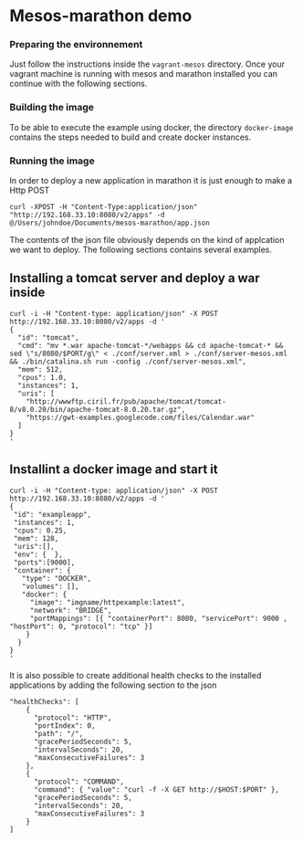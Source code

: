 Mesos-marathon demo
=======

### Preparing the environnement

Just follow the instructions inside the `vagrant-mesos` directory. Once your vagrant machine is running with mesos and marathon installed you can continue with the following sections.

### Building the image

To be able to execute the example using docker, the directory `docker-image` contains the steps needed to build and create docker instances.

### Running the image

In order to deploy a new application in marathon it is just enough to make a Http POST

```
curl -XPOST -H "Content-Type:application/json" "http://192.168.33.10:8080/v2/apps" -d @/Users/johndoe/Documents/mesos-marathon/app.json
```

The contents of the json file obviously depends on the kind of applcation we want to deploy. The following 
sections contains several examples.


Installing a tomcat server and deploy a war inside
-----
```
curl -i -H "Content-type: application/json" -X POST http://192.168.33.10:8080/v2/apps -d '
{
  "id": "tomcat",
  "cmd": "mv *.war apache-tomcat-*/webapps && cd apache-tomcat-* && sed \"s/8080/$PORT/g\" < ./conf/server.xml > ./conf/server-mesos.xml && ./bin/catalina.sh run -config ./conf/server-mesos.xml",
  "mem": 512,
  "cpus": 1.0,
  "instances": 1,
  "uris": [
    "http://wwwftp.ciril.fr/pub/apache/tomcat/tomcat-8/v8.0.20/bin/apache-tomcat-8.0.20.tar.gz",
    "https://gwt-examples.googlecode.com/files/Calendar.war"
  ]
}
'
```

Installint a docker image and start it
-----
```
curl -i -H "Content-type: application/json" -X POST http://192.168.33.10:8080/v2/apps -d '
{
 "id": "exampleapp",
 "instances": 1,
 "cpus": 0.25,
 "mem": 128,
 "uris":[],
 "env": {  },
 "ports":[9000],
 "container": {
   "type": "DOCKER",
   "volumes": [],
   "docker": {
     "image": "imgname/httpexample:latest",
     "network": "BRIDGE",
     "portMappings": [{ "containerPort": 8080, "servicePort": 9000 , "hostPort": 0, "protocol": "tcp" }]
    }
  }
}
'
```

It is also possible to create additional health checks to the installed applications by adding the following section to the json

```
"healthChecks": [
    {
      "protocol": "HTTP",
      "portIndex": 0,
      "path": "/",
      "gracePeriodSeconds": 5,
      "intervalSeconds": 20,
      "maxConsecutiveFailures": 3
    },
    {
      "protocol": "COMMAND",
      "command": { "value": "curl -f -X GET http://$HOST:$PORT" },
      "gracePeriodSeconds": 5,
      "intervalSeconds": 20,
      "maxConsecutiveFailures": 3
    }
]
 ``` 
